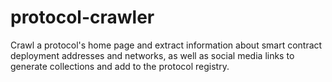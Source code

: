 # protocol-crawler

Crawl a protocol's home page and extract information about smart contract deployment addresses and networks, as well as social media links to generate collections and add to the protocol registry.
